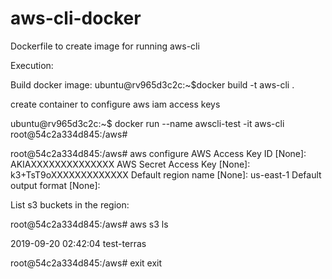 # aws-cli-docker
Dockerfile to create image for running aws-cli

Execution:


Build docker image: 
ubuntu@rv965d3c2c:~$docker build -t aws-cli .

create container to configure aws iam access keys

ubuntu@rv965d3c2c:~$ docker run --name awscli-test -it aws-cli
root@54c2a334d845:/aws#


root@54c2a334d845:/aws# aws configure
AWS Access Key ID [None]: AKIAXXXXXXXXXXXXXX
AWS Secret Access Key [None]: k3+TsT9oXXXXXXXXXXXXX
Default region name [None]: us-east-1
Default output format [None]:

List s3 buckets in the region:

root@54c2a334d845:/aws# aws s3 ls

2019-09-20 02:42:04 test-terras

root@54c2a334d845:/aws# exit
exit

